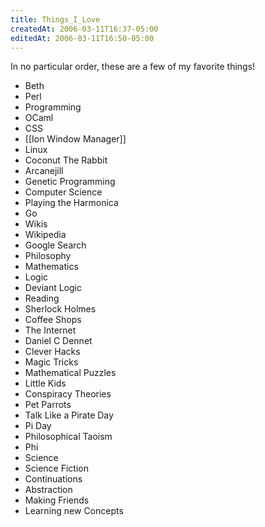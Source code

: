 ```yaml
---
title: Things_I_Love
createdAt: 2006-03-11T16:37-05:00
editedAt: 2006-03-11T16:50-05:00
---
```


In no particular order, these are a few of my favorite things!

* Beth
* Perl
* Programming
* OCaml
* CSS
* [[Ion Window Manager]]
* Linux
* Coconut The Rabbit
* Arcanejill
* Genetic Programming
* Computer Science
* Playing the Harmonica
* Go
* Wikis
* Wikipedia
* Google Search
* Philosophy
* Mathematics
* Logic
* Deviant Logic
* Reading
* Sherlock Holmes
* Coffee Shops
* The Internet
* Daniel C Dennet
* Clever Hacks
* Magic Tricks
* Mathematical Puzzles
* Little Kids
* Conspiracy Theories
* Pet Parrots
* Talk Like a Pirate Day
* Pi Day
* Philosophical Taoism
* Phi
* Science
* Science Fiction
* Continuations
* Abstraction
* Making Friends
* Learning new Concepts


